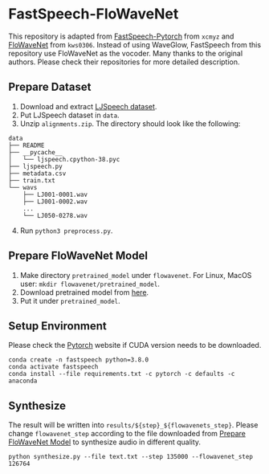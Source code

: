 # FastSpeech-FloWaveNet
This repository is adapted from [FastSpeech-Pytorch](https://github.com/xcmyz/FastSpeech) from `xcmyz` and [FloWaveNet](https://github.com/ksw0306/FloWaveNet) from `kws0306`. Instead of using WaveGlow, FastSpeech from this repository use FloWaveNet as the vocoder. Many thanks to the original authors. Please check their repositories for more detailed description.

## Prepare Dataset
1. Download and extract [LJSpeech dataset](https://keithito.com/LJ-Speech-Dataset/).
2. Put LJSpeech dataset in `data`. 
3. Unzip `alignments.zip`. The directory should look like the following:
```
data
├── README
├── __pycache__
│   └── ljspeech.cpython-38.pyc
├── ljspeech.py
├── metadata.csv
├── train.txt
└── wavs
    ├── LJ001-0001.wav
    ├── LJ001-0002.wav
    ...
    └── LJ050-0278.wav
```
4. Run `python3 preprocess.py`.

## Prepare FloWaveNet Model
1. Make directory `pretrained_model` under `flowavenet`. For Linux, MacOS user: `mkdir flowavenet/pretrained_model`.
2. Download pretrained model from [here](https://drive.google.com/drive/folders/1OtacR02ecsFhyqXMwHJdDTKKQ-lWx390?usp=sharing).
3. Put it under `pretrained_model`.

## Setup Environment
Please check the [Pytorch]() website if CUDA version needs to be downloaded.
```
conda create -n fastspeech python=3.8.0
conda activate fastspeech
conda install --file requirements.txt -c pytorch -c defaults -c anaconda
```

## Synthesize
The result will be written into `results/${step}_${flowavenets_step}`. Please change `flowavenet_step` according to the file downloaded from [Prepare FloWaveNet Model](#prepare-flowavenet-model) to synthesize audio in different quality.
```
python synthesize.py --file text.txt --step 135000 --flowavenet_step 126764
```